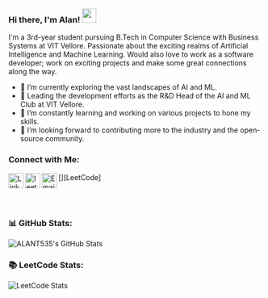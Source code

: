 ### Hi there, I'm Alan! <img src="https://media.giphy.com/media/hvRJCLFzcasrR4ia7z/giphy.gif" width="28">

I'm a 3rd-year student pursuing B.Tech in Computer Science with Business Systems at VIT Vellore. Passionate about the exciting realms of Artificial Intelligence and Machine Learning. Would also love to work as a software developer; work on exciting projects and make some great connections along the way.

- 🌱 I’m currently exploring the vast landscapes of AI and ML.
- 💼 Leading the development efforts as the R&D Head of the AI and ML Club at VIT Vellore.
- 🔭 I’m constantly learning and working on various projects to hone my skills.
- 👯 I’m looking forward to contributing more to the industry and the open-source community.

### Connect with Me:


[<img align="left" alt="LinkedIn" width="30px" src="https://github.com/gauravghongde/social-icons/blob/master/SVG/Color/LinkedIN.svg" />][linkedin]
[<img align="left" alt="leetcode" width="30px" src="https://user-images.githubusercontent.com/63964149/152531278-5e01909d-0c2e-412a-8acc-4a06863c244d.png" />][LeetCode]
[<img align="left" alt="Email" width="30px" src="https://github.com/gauravghongde/social-icons/blob/master/SVG/Color/Gmail.svg" />][email]

<br />
<br />

### 📊 GitHub Stats:

![ALANT535's GitHub Stats](https://github-readme-stats.vercel.app/api?username=ALANT535&show_icons=true&theme=dark)

### 📚 LeetCode Stats:
![LeetCode Stats](https://leetcode.card.workers.dev/Kokki535?theme=dark&font=baloo&extension=activity)


[linkedin]: https://www.linkedin.com/in/alan-thomas-91aa18230/
[twitter]: https://twitter.com/yourusername/
[portfolio]: https://yourportfolio.com/
[email]: mailto:thomasalan535@gmail.com
